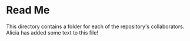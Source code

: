 
# Read Me
This directory contains a folder for each of the repository's collaborators.
Alicia has added some text to this file!
